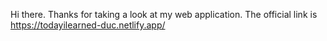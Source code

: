 Hi there. Thanks for taking a look at my web application. The official link is https://todayilearned-duc.netlify.app/

